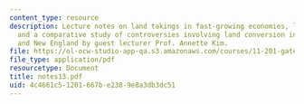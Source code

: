 ```yaml
---
content_type: resource
description: Lecture notes on land takings in fast-growing economies, land policy,
  and a comparative study of controversies involving land conversion in Vietnam, China
  and New England by guest lecturer Prof. Annette Kim.
file: https://ol-ocw-studio-app-qa.s3.amazonaws.com/courses/11-201-gateway-planning-action-fall-2007/4c4661c51201667be2389e8a3db3dc51_notes13.pdf
file_type: application/pdf
resourcetype: Document
title: notes13.pdf
uid: 4c4661c5-1201-667b-e238-9e8a3db3dc51
---
```


